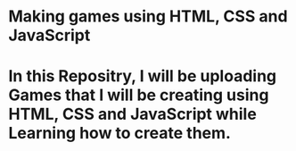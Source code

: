 <h1>Making games using HTML, CSS and JavaScript<h1>
<span>In this Repositry, I will be uploading Games that I will be creating using HTML, CSS and JavaScript while Learning how to create them.<span>
